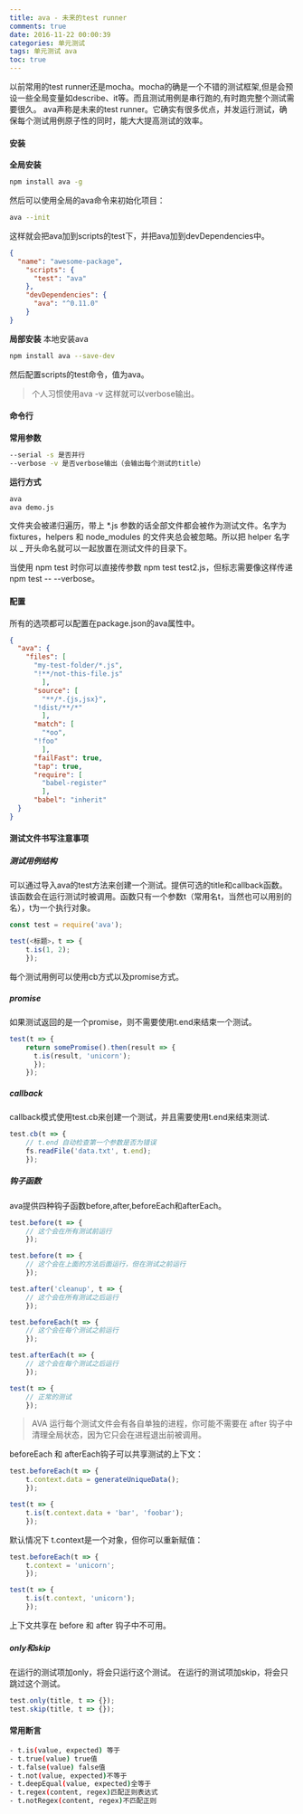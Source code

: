 ```yaml
---
title: ava - 未来的test runner
comments: true
date: 2016-11-22 00:00:39
categories: 单元测试
tags: 单元测试 ava
toc: true
---
```

以前常用的test runner还是mocha。mocha的确是一个不错的测试框架,但是会预设一些全局变量如describe、it等。而且测试用例是串行跑的,有时跑完整个测试需要很久。
ava声称是未来的test runner。它确实有很多优点，并发运行测试，确保每个测试用例原子性的同时，能大大提高测试的效率。
<!-- more -->
#### 安装
**全局安装**
```bash
npm install ava -g
```
然后可以使用全局的ava命令来初始化项目：
```bash
ava --init
```
这样就会把ava加到scripts的test下，并把ava加到devDependencies中。
```json
{
  "name": "awesome-package",
    "scripts": {
      "test": "ava"
    },
    "devDependencies": {
      "ava": "^0.11.0"
    }
}
```
**局部安装**
本地安装ava
```bash
npm install ava --save-dev
```
然后配置scripts的test命令，值为ava。
> 个人习惯使用ava -v 这样就可以verbose输出。

#### 命令行
**常用参数**
```bash
--serial -s 是否并行
--verbose -v 是否verbose输出（会输出每个测试的title）
```

**运行方式**
```bash
ava
ava demo.js
```
文件夹会被递归遍历，带上 *.js 参数的话全部文件都会被作为测试文件。名字为 fixtures，helpers 和 node_modules 的文件夹总会被忽略。所以把 helper 名字以 _ 开头命名就可以一起放置在测试文件的目录下。

当使用 npm test 时你可以直接传参数 npm test test2.js，但标志需要像这样传递 npm test -- --verbose。

#### 配置
所有的选项都可以配置在package.json的ava属性中。
```json
{
  "ava": {
    "files": [
      "my-test-folder/*.js",
      "!**/not-this-file.js"
        ],
      "source": [
        "**/*.{js,jsx}",
      "!dist/**/*"
        ],
      "match": [
        "*oo",
      "!foo"
        ],
      "failFast": true,
      "tap": true,
      "require": [
        "babel-register"
        ],
      "babel": "inherit"
  }
}
```

#### 测试文件书写注意事项
##### 测试用例结构
可以通过导入ava的test方法来创建一个测试。提供可选的title和callback函数。该函数会在运行测试时被调用。函数只有一个参数t（常用名t，当然也可以用别的名），t为一个执行对象。
```javascript
const test = require('ava');

test(<标题>，t => {
    t.is(1, 2);
    });
```
每个测试用例可以使用cb方式以及promise方式。
##### promise
如果测试返回的是一个promise，则不需要使用t.end来结束一个测试。
```javascript
test(t => {
    return somePromise().then(result => {
      t.is(result, 'unicorn');
      });
    });
```
##### callback
callback模式使用test.cb来创建一个测试，并且需要使用t.end来结束测试.
```javascript
test.cb(t => {
    // t.end 自动检查第一个参数是否为错误
    fs.readFile('data.txt', t.end);
    });
```
##### 钩子函数
ava提供四种钩子函数before,after,beforeEach和afterEach。
```javascript
test.before(t => {
    // 这个会在所有测试前运行
    });

test.before(t => {
    // 这个会在上面的方法后面运行，但在测试之前运行
    });

test.after('cleanup', t => {
    // 这个会在所有测试之后运行
    });

test.beforeEach(t => {
    // 这个会在每个测试之前运行
    });

test.afterEach(t => {
    // 这个会在每个测试之后运行
    });

test(t => {
    // 正常的测试
    });
```
> AVA 运行每个测试文件会有各自单独的进程，你可能不需要在 after 钩子中清理全局状态，因为它只会在进程退出前被调用。

beforeEach 和 afterEach钩子可以共享测试的上下文：
```javascript
test.beforeEach(t => {
    t.context.data = generateUniqueData();
    });

test(t => {
    t.is(t.context.data + 'bar', 'foobar');
    });
```
默认情况下 t.context是一个对象，但你可以重新赋值：
```javascript
test.beforeEach(t => {
    t.context = 'unicorn';
    });

test(t => {
    t.is(t.context, 'unicorn');
    });
```
上下文共享在 before 和 after 钩子中不可用。
##### only和skip
在运行的测试项加only，将会只运行这个测试。
在运行的测试项加skip，将会只跳过这个测试。
```javascript
test.only(title, t => {});
test.skip(title, t => {});
```

#### 常用断言
```bash
- t.is(value, expected) 等于
- t.true(value) true值
- t.false(value) false值
- t.not(value, expected)不等于
- t.deepEqual(value, expected)全等于
- t.regex(content, regex)匹配正则表达式
- t.notRegex(content, regex)不匹配正则
```
